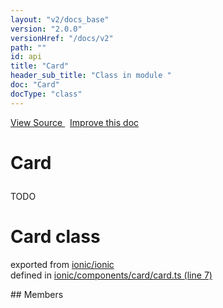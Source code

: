 ```yaml
---
layout: "v2/docs_base"
version: "2.0.0"
versionHref: "/docs/v2"
path: ""
id: api
title: "Card"
header_sub_title: "Class in module "
doc: "Card"
docType: "class"
---
```



<div class="improve-docs">
  <a href='http://github.com/driftyco/ionic2/tree/master/ionic/components/card/card.ts#L6'>
    View Source
  </a>
  &nbsp;
  <a href='http://github.com/driftyco/ionic2/edit/master/ionic/components/card/card.ts#L6'>
    Improve this doc
  </a>
</div>




<h1 class="api-title">

  Card



</h1>





<p>TODO</p>


<h1 class="class export">Card <span class="type">class</span></h1>
<p class="module">exported from <a href='undefined'>ionic/ionic</a><br/>
defined in <a href="https://github.com/driftyco/ionic2/tree/master/ionic/components/card/card.ts#L7-L24">ionic/components/card/card.ts (line 7)</a>
</p>
## Members

